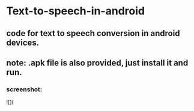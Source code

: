 # Text-to-speech-in-android
## code for text to speech conversion in android devices.
## note: .apk file is also provided, just install it and run.
### screenshot: 
![](
